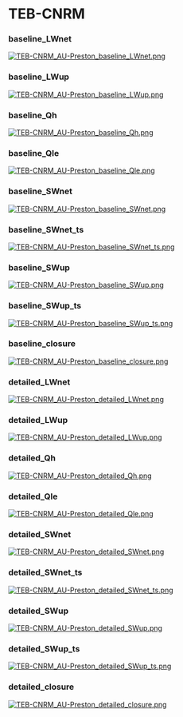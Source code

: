 # TEB-CNRM

### baseline_LWnet
[![TEB-CNRM_AU-Preston_baseline_LWnet.png](TEB-CNRM_AU-Preston_baseline_LWnet.png)](TEB-CNRM_AU-Preston_baseline_LWnet.png.png)

### baseline_LWup
[![TEB-CNRM_AU-Preston_baseline_LWup.png](TEB-CNRM_AU-Preston_baseline_LWup.png)](TEB-CNRM_AU-Preston_baseline_LWup.png.png)

### baseline_Qh
[![TEB-CNRM_AU-Preston_baseline_Qh.png](TEB-CNRM_AU-Preston_baseline_Qh.png)](TEB-CNRM_AU-Preston_baseline_Qh.png.png)

### baseline_Qle
[![TEB-CNRM_AU-Preston_baseline_Qle.png](TEB-CNRM_AU-Preston_baseline_Qle.png)](TEB-CNRM_AU-Preston_baseline_Qle.png.png)

### baseline_SWnet
[![TEB-CNRM_AU-Preston_baseline_SWnet.png](TEB-CNRM_AU-Preston_baseline_SWnet.png)](TEB-CNRM_AU-Preston_baseline_SWnet.png.png)

### baseline_SWnet_ts
[![TEB-CNRM_AU-Preston_baseline_SWnet_ts.png](TEB-CNRM_AU-Preston_baseline_SWnet_ts.png)](TEB-CNRM_AU-Preston_baseline_SWnet_ts.png.png)

### baseline_SWup
[![TEB-CNRM_AU-Preston_baseline_SWup.png](TEB-CNRM_AU-Preston_baseline_SWup.png)](TEB-CNRM_AU-Preston_baseline_SWup.png.png)

### baseline_SWup_ts
[![TEB-CNRM_AU-Preston_baseline_SWup_ts.png](TEB-CNRM_AU-Preston_baseline_SWup_ts.png)](TEB-CNRM_AU-Preston_baseline_SWup_ts.png.png)

### baseline_closure
[![TEB-CNRM_AU-Preston_baseline_closure.png](TEB-CNRM_AU-Preston_baseline_closure.png)](TEB-CNRM_AU-Preston_baseline_closure.png.png)

### detailed_LWnet
[![TEB-CNRM_AU-Preston_detailed_LWnet.png](TEB-CNRM_AU-Preston_detailed_LWnet.png)](TEB-CNRM_AU-Preston_detailed_LWnet.png.png)

### detailed_LWup
[![TEB-CNRM_AU-Preston_detailed_LWup.png](TEB-CNRM_AU-Preston_detailed_LWup.png)](TEB-CNRM_AU-Preston_detailed_LWup.png.png)

### detailed_Qh
[![TEB-CNRM_AU-Preston_detailed_Qh.png](TEB-CNRM_AU-Preston_detailed_Qh.png)](TEB-CNRM_AU-Preston_detailed_Qh.png.png)

### detailed_Qle
[![TEB-CNRM_AU-Preston_detailed_Qle.png](TEB-CNRM_AU-Preston_detailed_Qle.png)](TEB-CNRM_AU-Preston_detailed_Qle.png.png)

### detailed_SWnet
[![TEB-CNRM_AU-Preston_detailed_SWnet.png](TEB-CNRM_AU-Preston_detailed_SWnet.png)](TEB-CNRM_AU-Preston_detailed_SWnet.png.png)

### detailed_SWnet_ts
[![TEB-CNRM_AU-Preston_detailed_SWnet_ts.png](TEB-CNRM_AU-Preston_detailed_SWnet_ts.png)](TEB-CNRM_AU-Preston_detailed_SWnet_ts.png.png)

### detailed_SWup
[![TEB-CNRM_AU-Preston_detailed_SWup.png](TEB-CNRM_AU-Preston_detailed_SWup.png)](TEB-CNRM_AU-Preston_detailed_SWup.png.png)

### detailed_SWup_ts
[![TEB-CNRM_AU-Preston_detailed_SWup_ts.png](TEB-CNRM_AU-Preston_detailed_SWup_ts.png)](TEB-CNRM_AU-Preston_detailed_SWup_ts.png.png)

### detailed_closure
[![TEB-CNRM_AU-Preston_detailed_closure.png](TEB-CNRM_AU-Preston_detailed_closure.png)](TEB-CNRM_AU-Preston_detailed_closure.png.png)


